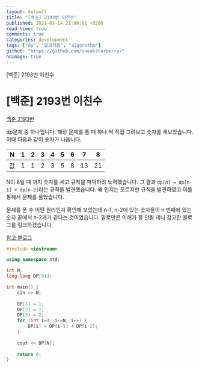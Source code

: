```yaml
---
layout: default
title: "[백준] 2193번 이친수"
published: 2021-03-14 21:00:01 +0200
read_time: true
comments: true
categories: development
tags: ["dp", "알고리즘", "algorithm"]
github: "https://github.com/sneakstarberry/"
noimage: true
---
```

[백준] 2193번 이친수
<!--more-->
# [백준] 2193번 이친수


[백준 2193번 ](https://www.acmicpc.net/problem/2193)

dp문제 중 하나입니다. 해당 문제를 풀 때 하나 씩 직접 그려보고 숫자를 세보았습니다. 이때 다음과 같이 숫자가 나옵니다.   

|N|1|2|3|4|5|6|7|8|
|-|-|-|-|-|-|-|-|-|
|값|1|1|2|3|5|8|13|21|

N이 8일 때 까지 숫자를 세고 규칙을 파악하려 노력했습니다. 그 결과 `dp[n] = dp[n-1] + dp[n-2]`라는 규칙을 발견했습니다. 왜 인지는 모르지만 규칙을 발견하였고 이를 통해서 문제를 풀었습니다.   

문제를 푼 후 어떤 원리인지 확인해 보았는데 n-1, n-2에 있는 숫자들이 n 번째에 있는 숫자 끝에서 n-2개가 같다는 것이었습니다. 말로만은 이해가 잘 안될 테니 참고한 블로그를 링크하겠습니다.

[참고 블로그](https://m.blog.naver.com/occidere/220788046159)
```c++
#include <iostream>

using namespace std;

int N;
long long DP[91];

int main() {
    cin >> N;
    
    DP[1] = 1;
    DP[2] = 1;
    DP[3] = 2;
    for (int i=4; i<=N; i++) {
        DP[i] = DP[i-1] + DP[i-2];
    }
    
    cout << DP[N];
    
    return 0;
}
```